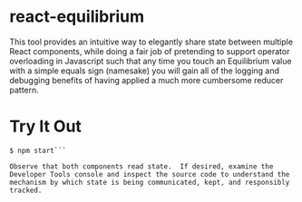 # react-equilibrium

This tool provides an intuitive way to elegantly share state between multiple React components, while doing a fair job of pretending to support operator overloading in Javascript such that any time you touch an Equilibrium value with a simple equals sign (namesake) you will gain all of the logging and debugging benefits of having applied a much more cumbersome reducer pattern.

# Try It Out

```$ npm install
$ npm start```

Observe that both components read state.  If desired, examine the Developer Tools console and inspect the source code to understand the mechanism by which state is being communicated, kept, and responsibly tracked.